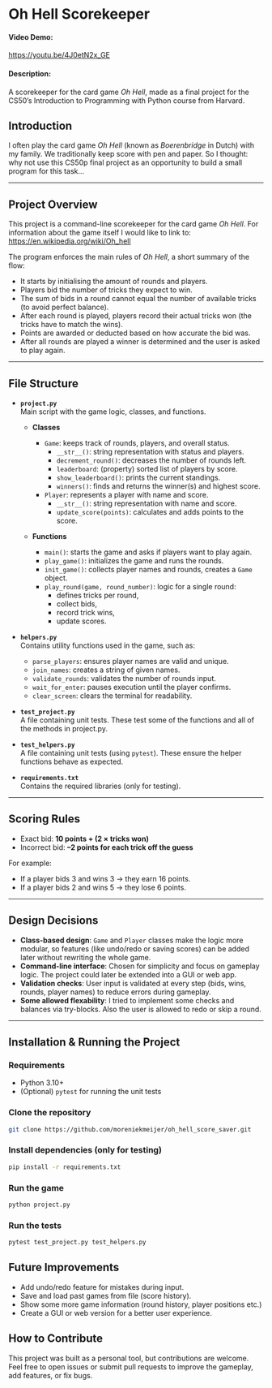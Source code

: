 # Oh Hell Scorekeeper

#### Video Demo:

https://youtu.be/4J0etN2x_GE

#### Description:

A scorekeeper for the card game _Oh Hell_, made as a final project for the CS50’s Introduction to Programming with Python course from Harvard.

## Introduction

I often play the card game _Oh Hell_ (known as _Boerenbridge_ in Dutch) with my family. We traditionally keep score with pen and paper. So I thought: why not use this CS50p final project as an opportunity to build a small program for this task...

---

## Project Overview

This project is a command-line scorekeeper for the card game _Oh Hell_.
For information about the game itself I would like to link to: https://en.wikipedia.org/wiki/Oh_hell

The program enforces the main rules of _Oh Hell_, a short summary of the flow:

- It starts by initialising the amount of rounds and players.
- Players bid the number of tricks they expect to win.
- The sum of bids in a round cannot equal the number of available tricks (to avoid perfect balance).
- After each round is played, players record their actual tricks won (the tricks have to match the wins).
- Points are awarded or deducted based on how accurate the bid was.
- After all rounds are played a winner is determined and the user is asked to play again.

---

## File Structure

- **`project.py`**  
  Main script with the game logic, classes, and functions.

  - **Classes**

    - `Game`: keeps track of rounds, players, and overall status.
      - `__str__()`: string representation with status and players.
      - `decrement_round()`: decreases the number of rounds left.
      - `leaderboard`: (property) sorted list of players by score.
      - `show_leaderboard()`: prints the current standings.
      - `winners()`: finds and returns the winner(s) and highest score.
    - `Player`: represents a player with name and score.
      - `__str__()`: string representation with name and score.
      - `update_score(points)`: calculates and adds points to the score.

  - **Functions**
    - `main()`: starts the game and asks if players want to play again.
    - `play_game()`: initializes the game and runs the rounds.
    - `init_game()`: collects player names and rounds, creates a `Game` object.
    - `play_round(game, round_number)`: logic for a single round:
      - defines tricks per round,
      - collect bids,
      - record trick wins,
      - update scores.

- **`helpers.py`**  
  Contains utility functions used in the game, such as:

  - `parse_players`: ensures player names are valid and unique.
  - `join_names`: creates a string of given names.
  - `validate_rounds`: validates the number of rounds input.
  - `wait_for_enter`: pauses execution until the player confirms.
  - `clear_screen`: clears the terminal for readability.

- **`test_project.py`**  
  A file containing unit tests. These test some of the functions and all of the methods in project.py.

- **`test_helpers.py`**  
  A file containing unit tests (using `pytest`). These ensure the helper functions behave as expected.

- **`requirements.txt`**  
  Contains the required libraries (only for testing).

---

## Scoring Rules

- Exact bid: **10 points + (2 × tricks won)**
- Incorrect bid: **–2 points for each trick off the guess**

For example:

- If a player bids 3 and wins 3 → they earn 16 points.
- If a player bids 2 and wins 5 → they lose 6 points.

---

## Design Decisions

- **Class-based design**: `Game` and `Player` classes make the logic more modular, so features (like undo/redo or saving scores) can be added later without rewriting the whole game.
- **Command-line interface**: Chosen for simplicity and focus on gameplay logic. The project could later be extended into a GUI or web app.
- **Validation checks**: User input is validated at every step (bids, wins, rounds, player names) to reduce errors during gameplay.
- **Some allowed flexability**: I tried to implement some checks and balances via try-blocks. Also the user is allowed to redo or skip a round.

---

## Installation & Running the Project

### Requirements

- Python 3.10+
- (Optional) `pytest` for running the unit tests

### Clone the repository

```bash
git clone https://github.com/moreniekmeijer/oh_hell_score_saver.git
```

### Install dependencies (only for testing)

```bash
pip install -r requirements.txt
```

### Run the game

```bash
python project.py
```

### Run the tests

```bash
pytest test_project.py test_helpers.py
```

## Future Improvements

- Add undo/redo feature for mistakes during input.
- Save and load past games from file (score history).
- Show some more game information (round history, player positions etc.)
- Create a GUI or web version for a better user experience.

## How to Contribute

This project was built as a personal tool, but contributions are welcome.  
Feel free to open issues or submit pull requests to improve the gameplay, add features, or fix bugs.
